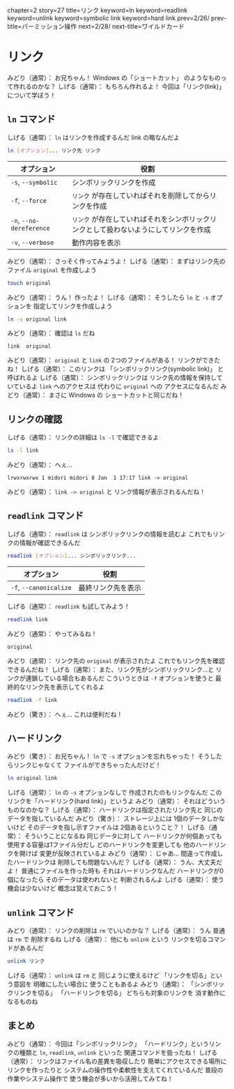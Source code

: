 chapter=2
story=27
title=リンク
keyword=ln
keyword=readlink
keyword=unlink
keyword=symbolic link
keyword=hard link
prev=2/26/
prev-title=パーミッション操作
next=2/28/
next-title=ワイルドカード

# リンク

みどり（通常）：
  お兄ちゃん！
  Windows の「ショートカット」
  のようなものって作れるのかな？
しげる（通常）：
  もちろん作れるよ！
  今回は「リンク(link)」について学ぼう！

## `ln` コマンド

しげる（通常）：
  `ln` はリンクを作成するんだ
  link の略なんだよ

```bash
ln [オプション]... リンク先 リンク
```

オプション               | 役割
------------------------ | ----
`-s`, `--symbolic`       | シンボリックリンクを作成
`-f`, `--force`          | `リンク` が存在していればそれを削除してからリンクを作成
`-n`, `--no-dereference` | `リンク` が存在していればそれをシンボリックリンクとして扱わないようにしてリンクを作成
`-v`, `--verbose`        | 動作内容を表示

みどり（通常）：
  さっそく作ってみようよ！
しげる（通常）：
  まずはリンク先のファイル
  `original` を作成しよう

```bash
touch original
```

みどり（通常）：
  うん！
  作ったよ！
しげる（通常）：
  そうしたら `ln` と `-s` オプションを
  指定してリンクを作成しよう

```bash
ln -s original link
```

みどり（通常）：
  確認は `ls` だね

```console
link  original
```

みどり（通常）：
  `original` と `link` の
  2つのファイルがある！
  リンクができたね！
しげる（通常）：
  このリンクは
  「シンボリックリンク(symbolic link)」
  と呼ばれるよ
しげる（通常）：
  シンボリックリンクは
  リンク先の情報を保持していているよ
  `link` へのアクセスは
  代わりに `original` への
  アクセスになるんだ
みどり（通常）：
  まさに Windows の
  ショートカットと同じだね！

## リンクの確認

しげる（通常）：
  リンクの詳細は
  `ls -l` で確認できるよ

```bash
ls -l link
```

みどり（通常）：
  へぇ…

```console
lrwxrwxrwx 1 midori midori 8 Jan  1 17:17 link -> original
```

みどり（通常）：
  `link -> original` と
  リンク情報が表示されるんだね！

## `readlink` コマンド

しげる（通常）：
  `readlink` は
  シンボリックリンクの情報を読むよ
  これでもリンクの情報が確認できるんだ

```bash
readlink [オプション]... シンボリックリンク...
```

オプション             | 役割
---------------------- | ----
`-f`, `--canonicalize` | 最終リンク先を表示

しげる（通常）：
  `readlink` も試してみよう！

```bash
readlink link
```

みどり（通常）：
  やってみるね！

```console
original
```

みどり（通常）：
  リンク先の `original` が表示されたよ
  これでもリンク先を確認できるんだね！
しげる（通常）：
  また、リンク先がシンボリックリンク…と
  リンクが連鎖している場合もあるんだ
  こういうときは `-f` オプションを使うと
  最終的なリンク先を表示してくれるよ

```bash
readlink -f link
```

みどり（驚き）：
  へぇ…
  これは便利だね！

## ハードリンク

みどり（驚き）：
  お兄ちゃん！
  `ln` で `-s` オプションを忘れちゃった！
  そうしたらリンクじゃなくて
  ファイルができちゃったんだけど！

```bash
ln original link
```

しげる（通常）：
  `ln` の `-s` オプションなしで
  作成されたのもリンクなんだ
  このリンクを「ハードリンク(hard link)」というよ
みどり（通常）：
  それはどういう
  ものなのかな？
しげる（通常）：
  ハードリンクは指定されたリンク先と
  同じのデータを指しているんだ
みどり（驚き）：
  ストレージ上には
  1個のデータしかないけど
  そのデータを指し示すファイルは
  2個あるということ？！
しげる（通常）：
  そういうことになるね
  同じデータに対して
  ハードリンクが何個あっても
  使用する容量は1ファイル分だし
  どのハードリンクを変更しても
  他のハードリンクを開けば
  変更が反映されているよ
みどり（通常）：
  じゃあ…
  間違って作成したハードリンクは
  削除しても問題ないんだ？
しげる（通常）：
  うん、大丈夫だよ！
  普通にファイルを作った時も
  それはハードリンクなんだ
  ハードリンクが0個になったら
  そのデータは使われないと
  判断されるんよ
しげる（通常）：
  使う機会は少ないけど
  概念は覚えておこう！

## `unlink` コマンド

みどり（通常）：
  リンクの削除は
  `rm` でいいのかな？
しげる（通常）：
  うん
  普通は `rm` で
  削除するね
しげる（通常）：
  他にも `unlink` という
  リンクを切るコマンドがあるんだ

```bash
unlink リンク
```

しげる（通常）：
  `unlink` は `rm` と
  同じように使えるけど
  「リンクを切る」という意図を
  明確にしたい場合に
  使うこともあるよ
みどり（通常）：
  「シンボリックリンクを切る」
  「ハードリンクを切る」
  どちらも対象のリンクを
  消す動作になるものね

## まとめ

みどり（通常）：
  今回は「シンボリックリンク」
  「ハードリンク」というリンクの種類と
  `ln`, `readlink`, `unlink` といった
  関連コマンドを扱ったね！
しげる（通常）：
  リンクはファイル名の差異を吸収したり
  簡単にアクセスできる場所にリンクを作ったりと
  システムの操作性や柔軟性を支えてくれているんだ
  普段の作業やシステム操作で
  使う機会が多いから活用してみてね！

